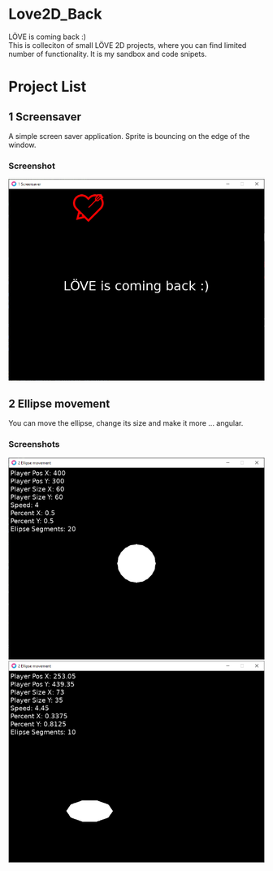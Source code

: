 # Love2D_Back
 LÖVE is coming back :) <br />
 This is colleciton of small LÖVE 2D projects, where you can find limited number of functionality. It is my sandbox and code snipets.
  
# Project List 

## 1 Screensaver

A simple screen saver application. Sprite is bouncing on the edge of the window.

### Screenshot

![alt text](Screenshots/1_ScreenSaver_Screenshot1.PNG)

## 2 Ellipse movement

You can move the ellipse, change its size and make it more ... angular.

### Screenshots
![alt text](Screenshots/2EllipseMovement_Screenshot1.PNG)
![alt text](Screenshots/2EllipseMovement_Screenshot2.PNG)